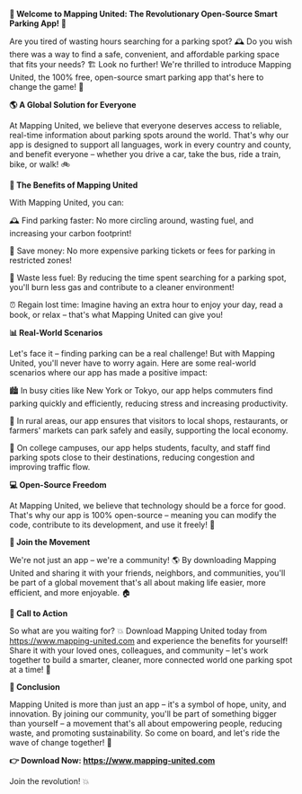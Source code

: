 **🚀 Welcome to Mapping United: The Revolutionary Open-Source Smart Parking App! 🚀**

Are you tired of wasting hours searching for a parking spot? 🕰️ Do you wish there was a way to find a safe, convenient, and affordable parking space that fits your needs? 🏗️ Look no further! We're thrilled to introduce Mapping United, the 100% free, open-source smart parking app that's here to change the game! 🎉

**🌎 A Global Solution for Everyone**

At Mapping United, we believe that everyone deserves access to reliable, real-time information about parking spots around the world. That's why our app is designed to support all languages, work in every country and county, and benefit everyone – whether you drive a car, take the bus, ride a train, bike, or walk! 🚲

**💸 The Benefits of Mapping United**

With Mapping United, you can:

🕰️ Find parking faster: No more circling around, wasting fuel, and increasing your carbon footprint!

💸 Save money: No more expensive parking tickets or fees for parking in restricted zones!

🌿 Waste less fuel: By reducing the time spent searching for a parking spot, you'll burn less gas and contribute to a cleaner environment!

⏰ Regain lost time: Imagine having an extra hour to enjoy your day, read a book, or relax – that's what Mapping United can give you!

**📊 Real-World Scenarios**

Let's face it – finding parking can be a real challenge! But with Mapping United, you'll never have to worry again. Here are some real-world scenarios where our app has made a positive impact:

🏙️ In busy cities like New York or Tokyo, our app helps commuters find parking quickly and efficiently, reducing stress and increasing productivity.

🌳 In rural areas, our app ensures that visitors to local shops, restaurants, or farmers' markets can park safely and easily, supporting the local economy.

🚂 On college campuses, our app helps students, faculty, and staff find parking spots close to their destinations, reducing congestion and improving traffic flow.

**💻 Open-Source Freedom**

At Mapping United, we believe that technology should be a force for good. That's why our app is 100% open-source – meaning you can modify the code, contribute to its development, and use it freely! 🤝

**🌟 Join the Movement**

We're not just an app – we're a community! 🌎 By downloading Mapping United and sharing it with your friends, neighbors, and communities, you'll be part of a global movement that's all about making life easier, more efficient, and more enjoyable. 🏠

**📲 Call to Action**

So what are you waiting for? 💥 Download Mapping United today from https://www.mapping-united.com and experience the benefits for yourself! Share it with your loved ones, colleagues, and community – let's work together to build a smarter, cleaner, more connected world one parking spot at a time! 🌟

**🎉 Conclusion**

Mapping United is more than just an app – it's a symbol of hope, unity, and innovation. By joining our community, you'll be part of something bigger than yourself – a movement that's all about empowering people, reducing waste, and promoting sustainability. So come on board, and let's ride the wave of change together! 🌊

**👉 Download Now: https://www.mapping-united.com**

Join the revolution! 💥